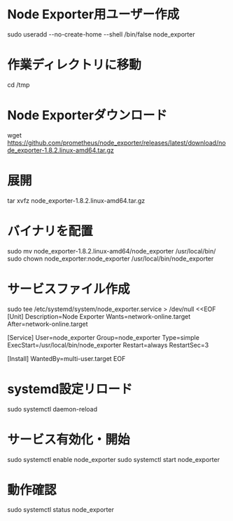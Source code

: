 # Node Exporter用ユーザー作成
sudo useradd --no-create-home --shell /bin/false node_exporter

# 作業ディレクトリに移動
cd /tmp

# Node Exporterダウンロード
wget https://github.com/prometheus/node_exporter/releases/latest/download/node_exporter-1.8.2.linux-amd64.tar.gz

# 展開
tar xvfz node_exporter-1.8.2.linux-amd64.tar.gz

# バイナリを配置
sudo mv node_exporter-1.8.2.linux-amd64/node_exporter /usr/local/bin/
sudo chown node_exporter:node_exporter /usr/local/bin/node_exporter

# サービスファイル作成
sudo tee /etc/systemd/system/node_exporter.service > /dev/null <<EOF
[Unit]
Description=Node Exporter
Wants=network-online.target
After=network-online.target

[Service]
User=node_exporter
Group=node_exporter
Type=simple
ExecStart=/usr/local/bin/node_exporter
Restart=always
RestartSec=3

[Install]
WantedBy=multi-user.target
EOF

# systemd設定リロード
sudo systemctl daemon-reload

# サービス有効化・開始
sudo systemctl enable node_exporter
sudo systemctl start node_exporter

# 動作確認
sudo systemctl status node_exporter
